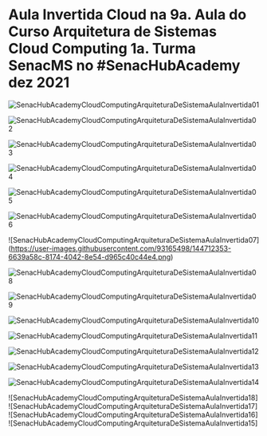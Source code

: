# Aula Invertida Cloud na 9a. Aula do Curso Arquitetura de Sistemas Cloud Computing 1a. Turma SenacMS no #SenacHubAcademy dez 2021 

![SenacHubAcademyCloudComputingArquiteturaDeSistemaAulaInvertida01](https://user-images.githubusercontent.com/93165498/144711999-33376ef8-2faa-4c26-8962-5d390edd5e85.png)

![SenacHubAcademyCloudComputingArquiteturaDeSistemaAulaInvertida02](https://user-images.githubusercontent.com/93165498/144712059-63039b90-3328-4c62-ba8c-4d5cac8c14bc.png)

![SenacHubAcademyCloudComputingArquiteturaDeSistemaAulaInvertida03](https://user-images.githubusercontent.com/93165498/144712230-6c154d17-823f-4550-84ca-a2b0fce9945c.png)

![SenacHubAcademyCloudComputingArquiteturaDeSistemaAulaInvertida04](https://user-images.githubusercontent.com/93165498/144712267-940264e6-382b-424d-a06a-632be159f95f.png)

![SenacHubAcademyCloudComputingArquiteturaDeSistemaAulaInvertida05](https://user-images.githubusercontent.com/93165498/144712312-a4ab195e-0afc-430f-9fc6-211c835af9b9.png)

![SenacHubAcademyCloudComputingArquiteturaDeSistemaAulaInvertida06](https://user-images.githubusercontent.com/93165498/144712327-7bda0ba8-5278-4701-8d76-3f54a88df889.png)

![SenacHubAcademyCloudComputingArquiteturaDeSistemaAulaInvertida07] (https://user-images.githubusercontent.com/93165498/144712353-6639a58c-8174-4042-8e54-d965c40c44e4.png)

![SenacHubAcademyCloudComputingArquiteturaDeSistemaAulaInvertida08](https://user-images.githubusercontent.com/93165498/144712375-65e898f4-d2a8-4730-a2a2-0b8023e67f4e.png)

![SenacHubAcademyCloudComputingArquiteturaDeSistemaAulaInvertida09](https://user-images.githubusercontent.com/93165498/144712387-05e3ae32-934a-4ec4-9056-d40987b96adb.png)

![SenacHubAcademyCloudComputingArquiteturaDeSistemaAulaInvertida10](https://user-images.githubusercontent.com/93165498/144712409-efcf37ef-a1ee-446f-9352-ab306fc13f10.png) 

![SenacHubAcademyCloudComputingArquiteturaDeSistemaAulaInvertida11](https://user-images.githubusercontent.com/93165498/144712445-d8fb2bdd-22b4-46d8-a871-97bda8a9b94a.png)

![SenacHubAcademyCloudComputingArquiteturaDeSistemaAulaInvertida12](https://user-images.githubusercontent.com/93165498/144712470-3b8471a3-05bb-4662-928f-80a91d4f3831.png) 

![SenacHubAcademyCloudComputingArquiteturaDeSistemaAulaInvertida13](https://user-images.githubusercontent.com/93165498/144712512-7e3d81f2-7b0f-4dce-b0d7-6de95906d35b.png)

![SenacHubAcademyCloudComputingArquiteturaDeSistemaAulaInvertida14](https://user-images.githubusercontent.com/93165498/144712535-098c7154-c448-41ba-ac7a-fbf46b68728f.png)

![SenacHubAcademyCloudComputingArquiteturaDeSistemaAulaInvertida18]
![SenacHubAcademyCloudComputingArquiteturaDeSistemaAulaInvertida17]
![SenacHubAcademyCloudComputingArquiteturaDeSistemaAulaInvertida16]
![SenacHubAcademyCloudComputingArquiteturaDeSistemaAulaInvertida15]
